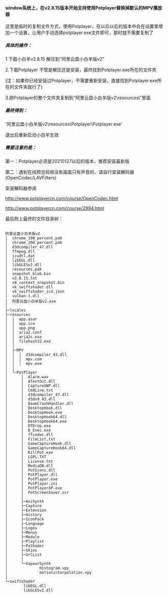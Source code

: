 #### window系统上，在v2.8.15版本开始支持使用Potplayer替换掉默认的MPV播放器

这里是临时的复制文件方式，使用Potplayer，在以后以后的版本中会在设置里增加一个设置，让用户手动选择potplayer.exe文件即可，那时就不需要复制了


##### 具体的操作：

1.下载小白羊v2.8.15  解压到“阿里云盘小白羊版v2”

2.下载Potplayer 不管是解压还是安装，最终找到Potplayer.exe所在的文件夹

(注：如果你已经安装过Potplayer，不需要重新安装，直接找到Potplayer.exe所在的文件夹就行了)

3.把Potplayer的整个文件夹复制到“阿里云盘小白羊版v2\resources\”里面

##### 最终得到：
'阿里云盘小白羊版v2\resources\Potplayer\Potplayer.exe'


退出后重新启动小白羊生效

##### 需要注意的是：

第一：Potplayer必须是20210127以后的版本，推荐安装最新版

第二：遇到在线预览视频没有画面只有声音的，请自行安装解码器(OpenCodec/LAVFilters)

安装解码器参阅

http://www.potplayercn.com/course/OpenCodec.html

http://www.potplayercn.com/course/2994.html



最后附上最终的文件目录树：
``````

阿里云盘小白羊版v2
│  chrome_100_percent.pak
│  chrome_200_percent.pak
│  d3dcompiler_47.dll
│  ffmpeg.dll
│  icudtl.dat
│  libEGL.dll
│  libGLESv2.dll
│  resources.pak
│  snapshot_blob.bin
│  v2.8.15.txt
│  v8_context_snapshot.bin
│  vk_swiftshader.dll
│  vk_swiftshader_icd.json
│  vulkan-1.dll
│  阿里云盘小白羊版v2.exe
│  
├─locales
├─resources
│  │  app.asar
│  │  app.ico
│  │  app.png
│  │  aria2.conf
│  │  aria2c.exe
│  │  filehash32.exe
│  │  
│  ├─MPV
│  │  │  d3dcompiler_43.dll
│  │  │  mpv.com
│  │  │  mpv.exe
│  │              
│  └─PotPlayer
│      │  Alarm.wav
│      │  ATextOut.dll
│      │  CaptureUWP.dll
│      │  CmdLine.txt
│      │  d3dcompiler_47.dll
│      │  d3dx9_43.dll
│      │  DaumCrashHandler.dll
│      │  DesktopHook.dll
│      │  DesktopHook.exe
│      │  DesktopHook64.dll
│      │  DesktopHook64.exe
│      │  DTDrop.exe
│      │  D_Exec.exe
│      │  ffcodec.dll
│      │  FileList.txt
│      │  GameCaptureHook.dll
│      │  GameCaptureHook64.dll
│      │  KillPot.exe
│      │  LGPL.TXT
│      │  License.txt
│      │  MediaDB.dll
│      │  PotIcons.dll
│      │  PotPlayer.dll
│      │  PotPlayer.exe
│      │  PotPlayer.ini
│      │  PotPlayerXP.exe
│      │  PotScreenSaver.scr
│      │  
│      ├─AviSynth
│      ├─Capture
│      ├─Extension
│      ├─History
│      ├─IconPack
│      ├─Language
│      ├─Logos
│      ├─Menus
│      ├─Module
│      ├─Playlist
│      ├─PxShader
│      ├─Skins
│      ├─UrlList
│      │      
│      └─VapourSynth
│              Histogram.vpy
│              motioninterpolation.vpy
│              
└─swiftshader
        libEGL.dll
        libGLESv2.dll
``````

